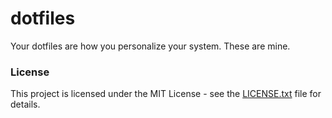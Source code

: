 # dotfiles

Your dotfiles are how you personalize your system. These are mine.

### License

This project is licensed under the MIT License - see the [LICENSE.txt](LICENSE.txt) file for details.
